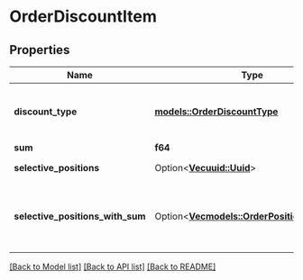 # OrderDiscountItem

## Properties

Name | Type | Description | Notes
------------ | ------------- | ------------- | -------------
**discount_type** | [**models::OrderDiscountType**](OrderDiscountType.md) | Discount type.                 Can be obtained by `/api/1/discounts` operation. | 
**sum** | **f64** | Total. | 
**selective_positions** | Option<[**Vec<uuid::Uuid>**](uuid::Uuid.md)> | Order item positions. | [optional]
**selective_positions_with_sum** | Option<[**Vec<models::OrderPositionWithSum>**](OrderPositionWithSum.md)> | Order item positions with position discount sum.   > Allowed from version `8.5.6`. | [optional]

[[Back to Model list]](../README.md#documentation-for-models) [[Back to API list]](../README.md#documentation-for-api-endpoints) [[Back to README]](../README.md)


